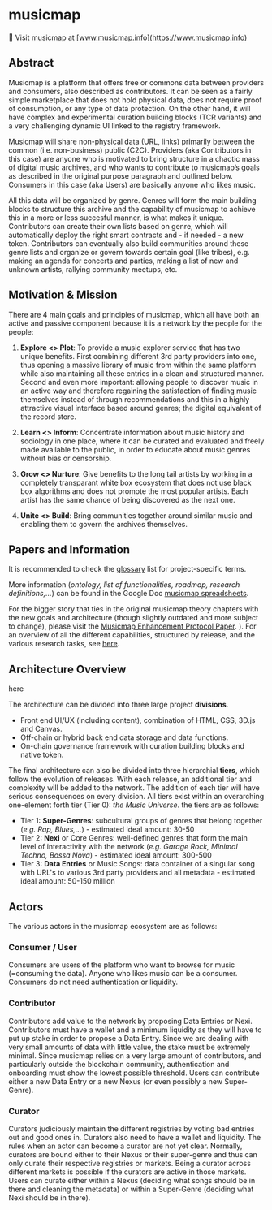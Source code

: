 # musicmap

:musical_score: Visit musicmap at [www.musicmap.info](https://www.musicmap.info)

## Abstract

Musicmap is a platform that offers free or commons data between providers and consumers, also described as contributors. It can be seen as a fairly simple marketplace that does not hold physical data, does not require proof of consumption, or any type of data protection. On the other hand, it will have complex and experimental curation building blocks (TCR variants) and a very challenging dynamic UI linked to the registry framework.

Musicmap will share non-physical data (URL, links) primarily between the common (i.e. non-business) public (C2C). Providers (aka Contributors in this case) are anyone who is motivated to bring structure in a chaotic mass of digital music archives, and who wants to contribute to musicmap’s goals as described in the original purpose paragraph and outlined below. Consumers in this case (aka Users) are basically anyone who likes music.

All this data will be organized by genre. Genres will form the main building blocks to structure this archive and the capability of musicmap to achieve this in a more or less succesful manner, is what makes it unique. Contributors can create their own lists based on genre, which will automatically deploy the right smart contracts and - if needed - a new token. Contributors can eventually also build communities around these genre lists and organize or govern towards certain goal (like tribes), e.g. making an agenda for concerts and parties, making a list of new and unknown artists, rallying community meetups, etc.


## Motivation & Mission

There are 4 main goals and principles of musicmap, which all have both an active and passive component because it is a network by the people for the people:

1. **Explore <> Plot**: To provide a music explorer service that has two unique benefits. First combining different 3rd party providers into one, thus opening a massive library of music from within the same platform while also maintaining all these entries in a clean and structured manner. Second and even more important: allowing people to discover music in an active way and therefore regaining the satisfaction of finding music themselves instead of through recommendations and this in a highly attractive visual interface based around genres; the digital equivalent of the record store.

2. **Learn <> Inform**: Concentrate information about music history and sociology in one place, where it can be curated and evaluated and freely made available to the public, in order to educate about music genres without bias or censorship.

3. **Grow <> Nurture**: Give benefits to the long tail artists by working in a completely transparant white box ecosystem that does not use black box algorithms and does not promote the most popular artists. Each artist has the same chance of being discovered as the next one.

4. **Unite <> Build**: Bring communities together around similar music and enabling them to govern the archives themselves. 


## Papers and Information

It is recommended to check the [glossary](https://github.com/oceanprotocol/musicmap/wiki/1.-Quick-Musicmap-Glossary) list for project-specific terms.

More information (_ontology, list of functionalities, roadmap, research definitions,..._) can be found in the Google Doc [musicmap spreadsheets](https://docs.google.com/spreadsheets/d/1OYCkgvwwHP_sSMbNA7i0XvSVGFVsgFnAwF-XGv0MTuk/edit?usp=sharing). 

For the bigger story that ties in the original musicmap theory chapters with the new goals and architecture (though slightly outdated and more subject to change), please visit the [Musicmap Enhancement Protocol Paper](https://docs.google.com/document/d/1auYC-DZk3ubqx6F4XqqZi0mJJHT1-oq8v7V2Fqw8-h4/edit?usp=sharing).
).
For an overview of all the different capabilities, structured by release, and the various research tasks, see [here](https://docs.google.com/document/d/1dSMROk7OHaiyzNDS1zrs6aONavaGMmR34qcJSKZ0lvk/edit?usp=sharing).

## Architecture Overview

<overview graph> here

The architecture can be divided into three large project **divisions**.
* Front end UI/UX (including content), combination of HTML, CSS, 3D.js and Canvas.
* Off-chain or hybrid back end data storage and data functions.
* On-chain governance framework with curation building blocks and native token.

The final architecture can also be divided into three hierarchial **tiers**, which follow the evolution of releases.
With each release, an additional tier and complexity will be added to the network. The addition of each tier will have serious consequences on every division. All tiers exist within an overarching one-element forth tier (Tier 0): _the Music Universe_. the tiers are as follows:
* Tier 1: **Super-Genres**: subcultural groups of genres that belong together (_e.g. Rap, Blues,..._) - estimated ideal amount: 30-50
* Tier 2: **Nexi** or Core Genres: well-defined genres that form the main level of interactivity with the network (_e.g. Garage Rock, Minimal Techno, Bossa Nova_) - estimated ideal amount: 300-500
* Tier 3: **Data Entries** or Music Songs: data container of a singular song with URL's to various 3rd party providers and all metadata - estimated ideal amount: 50-150 million


## Actors

The various actors in the musicmap ecosystem are as follows:

### Consumer / User
Consumers are users of the platform who want to browse for music (=consuming the data). Anyone who likes music can be a consumer. Consumers do not need authentication or liquidity.

### Contributor
Contributors add value to the network by proposing Data Entries or Nexi. Contributors must have a wallet and a minimum liquidity as they will have to put up stake in order to propose a Data Entry. Since we are dealing with very small amounts of data with little value, the stake must be extremely minimal. Since musicmap relies on a very large amount of contributors, and particularly outside the blockchain community, authentication and onboarding must show the lowest possible threshold. Users can contribute either a new Data Entry or a new Nexus (or even possibly a new Super-Genre).

### Curator
Curators judiciously maintain the different registries by voting bad entries out and good ones in. Curators also need to have a wallet and liquidity. The rules when an actor can become a curator are not yet clear. Normally, curators are bound either to their Nexus or their super-genre and thus can only curate their respective registries or markets. Being a curator across different markets is possible if the curators are active in those markets. Users can curate either within a Nexus (deciding what songs should be in there and cleaning the metadata) or within a Super-Genre (deciding what Nexi should be in there).

